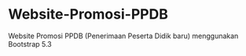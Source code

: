 # Website-Promosi-PPDB
Website Promosi PPDB (Penerimaan Peserta Didik baru) menggunakan Bootstrap 5.3
